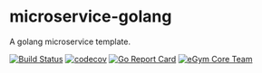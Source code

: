 # microservice-golang

A golang microservice template.

[![Build Status](https://travis-ci.org/egymgmbh/microservice-golang.svg?branch=master)](https://travis-ci.org/egymgmbh/microservice-golang)
[![codecov](https://codecov.io/gh/egymgmbh/microservice-golang/branch/master/graph/badge.svg)](https://codecov.io/gh/egymgmbh/microservice-golang)
[![Go Report Card](https://goreportcard.com/badge/github.com/egymgmbh/microservice-golang)](https://goreportcard.com/report/github.com/egymgmbh/microservice-golang)
[![eGym Core Team](https://img.shields.io/badge/eGym-Core%20Team-orange.svg)](https://www.egym.com/)
